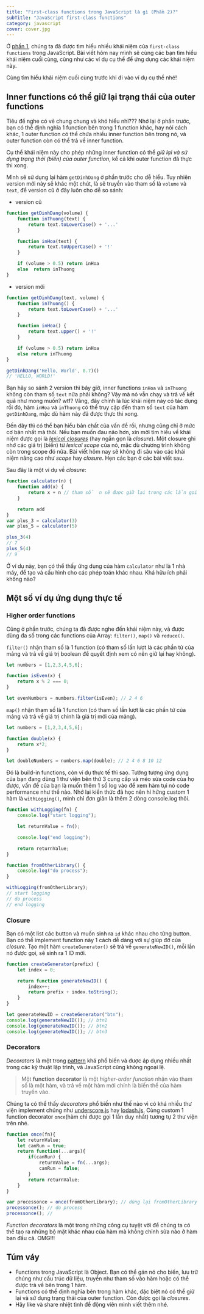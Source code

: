 ```yaml
---
title: "First-class functions trong JavaScript là gì (Phần 2)?"
subTitle: "JavaScript first-class functions"
category: javascript
cover: cover.jpg
---
```



Ở [phần 1](https://duthaho.com/blogs/js-first-class-functions), chúng ta đã được tìm hiểu nhiều khái niệm của `first-class functions` trong JavaScript. Bài viết hôm nay mình sẽ cùng các bạn tìm hiểu khái niệm cuối cùng, cũng như các ví dụ cụ thể để ứng dụng các khái niệm này.

Cùng tìm hiểu khái niệm cuối cùng trước khi đi vào ví dụ cụ thể nhé!

## Inner functions có thể giữ lại trạng thái của outer functions

Tiêu đề nghe có vẻ chung chung và khó hiểu nhỉ??? Nhớ lại ở phần trước, bạn có thể định nghĩa 1 function bên trong 1 function khác, hay nói cách khác, 1 outer function có thể chứa nhiều inner function bên trong nó, và outer function còn có thể trả về inner function.

Cụ thể khái niệm này cho phép những inner function có thể _giữ lại và sử dụng trạng thái (biến) của outer function_, kể cả khi outer function đã thực thi xong.

Mình sẽ sử dụng lại hàm `getDinhDang` ở phần trước cho dễ hiểu. Tuy nhiên version mới này sẽ khác một chút, là sẽ truyền vào tham số là `volume` và `text`, để version cũ ở đây luôn cho dễ so sánh:

- version cũ
```js
function getDinhDang(volume) {
	function inThuong(text) {
		return text.toLowerCase() + '...'
	}

	function inHoa(text) {
		return text.toUpperCase() + '!'
	}

	if (volume > 0.5) return inHoa
	else  return inThuong
}
```
- version mới
```js
function getDinhDang(text, volume) {
    function inThuong() {
        return text.toLowerCase() + '...'
    }

    function inHoa() {
        return text.upper() + '!'
    }

    if (volume > 0.5) return inHoa
    else return inThuong
}
```
```js
getDinhDang('Hello, World', 0.7)()
// 'HELLO, WORLD!'
```

Bạn hãy so sánh 2 version thì bây giờ, inner functions `inHoa` và `inThuong` không còn tham số `text` nữa phải không? Vậy mà nó vẫn chạy và trả về kết quả như mong muốn? wtf? Vâng, đây chính là lúc khái niệm này có tác dụng rồi đó, hàm `inHoa` và `inThuong` có thể truy cập đến tham số `text` của hàm `getDinhDang`, mặc dù hàm này đã được thực thi xong.

Đến đây thì có thể bạn hiểu bản chất của vấn đề rồi, nhưng cũng chỉ ở mức cơ bản nhất mà thôi. Nếu bạn muốn đau não hơn, xin mời tìm hiểu về khái niệm được gọi là [_lexical closures_](https://en.wikipedia.org/wiki/Closure_(computer_programming))  (hay ngắn gọn là _closure_). Một closure ghi nhớ các giá trị (biến) từ _lexical scope_ của nó, mặc dù chương trình không còn trong scope đó nữa. Bài viết hôm nay sẽ không đi sâu vào các khái niệm nâng cao như _scope_ hay _closure_. Hẹn các bạn ở các bài viết sau.

Sau đây là một ví dụ về _closure_:
```js
function calculator(n) {
    function add(x) {
        return x + n // tham số  n sẽ được giữ lại trong các lần gọi tiếp theo
    }

    return add
}
var plus_3 = calculator(3)
var plus_5 = calculator(5)

plus_3(4)
// 7
plus_5(4)
// 9
```

Ở ví dụ này, bạn có thể thấy ứng dụng của hàm `calculator` như là 1 nhà máy, để tạo và cấu hình cho các phép toán khác nhau. Khá hữu ích phải không nào?

## Một số ví dụ ứng dụng thực tế

### Higher order functions

Cũng ở phần trước, chúng ta đã được nghe đến khái niệm này, và được dùng đa số trong các functions của Array:  `filter()`,  `map()` và  `reduce()`.

`filter()` nhận tham số là 1 function (có tham số lần lượt là các phần tử của mảng và trả về giá trị boolean để quyết định xem có nên giữ lại hay không).

```js
let numbers = [1,2,3,4,5,6];

function isEven(x) {
	return x % 2 === 0;
}

let evenNumbers = numbers.filter(isEven); // 2 4 6
```

`map()` nhận tham số là 1 function (có tham số lần lượt là các phần tử của mảng và trả về giá trị chính là giá trị mới của mảng).

```js
let numbers = [1,2,3,4,5,6];

function double(x) {
	return x*2;
}

let doubleNumbers = numbers.map(double); // 2 4 6 8 10 12
```

Đó là build-in functions, còn ví dụ thực tế thì sao. Tưởng tượng ứng dụng của bạn đang dùng 1 thư viện bên thứ 3 cung cấp và méo sửa code của họ được, vấn đề của bạn là muốn thêm 1 số log vào để xem hàm tụi nó code performance như thế nào. Nhớ lại kiến thức đã học nên hí hửng custom 1 hàm là  `withLogging()`, mình chỉ đơn giản là thêm 2 dòng console.log thôi.

```js
function withLogging(fn) {
	console.log("start logging");

	let returnValue = fn();

	console.log("end logging");

	return returnValue;
}
```

```js
function fromOtherLibrary() {
	console.log("do process");
}
```

```js
withLogging(fromOtherLibrary);
// start logging
// do process
// end logging
```

### Closure

Bạn có một list các button và muốn sinh ra `id` khác nhau cho từng button. Bạn có thể implement function này 1 cách dễ dàng với sự giúp đỡ của _closure_. Tạo một hàm `createGenerator()`  sẽ trả về  `generateNewID()`, mỗi lần nó được gọi, sẽ sinh ra 1 ID mới.

```js
function createGenerator(prefix) {
	let index = 0;

	return function generateNewID() {
		index++;
		return prefix + index.toString();
	}
}
```

```js
let generateNewID = createGenerator("btn");
console.log(generateNewID()); // btn1
console.log(generateNewID()); // btn2
console.log(generateNewID()); // btn3
```

### Decorators
_Decorators_ là một trong [pattern](https://en.wikipedia.org/wiki/Decorator_pattern) khá phổ biến và được áp dụng nhiều nhất trong các kỹ thuật lập trình, và JavaScript cũng không ngoại lệ.
> Một  **function decorator** là một _higher-order function_ nhận vào tham số là một hàm, và trả về một hàm mới chính là biến thể của hàm truyền vào.

Chúng ta có thể thấy _decorators_ phổ biến như thế nào vì có khá nhiều thư viện implement chúng như [underscore.js](http://underscorejs.org/#once)  hay  [lodash.js](https://lodash.com/docs/4.17.5#once). Cùng custom 1 function decorator `once`(hàm chỉ được gọi 1 lần duy nhất) tương tự 2 thư viện trên nhé.

```js
function once(fn){
	let returnValue;
	let canRun = true;
	return function(...args){
	    if(canRun) {
	        returnValue = fn(...args);
	        canRun = false;
	    }
	    return returnValue;
	}
}
```

```js
var processonce = once(fromOtherLibrary); // dùng lại fromOtherLibrary bên trên
processonce(); // do process
processonce(); //
```

_Function decorators_ là một trong những công cụ tuyệt vời để chúng ta có thể tạo ra những bộ mặt khác nhau của hàm mà không chỉnh sửa nào ở hàm ban đầu cả. OMG!!!

## Túm váy

-   Functions trong JavaScript là Object. Bạn có thể gán nó cho biến, lưu trữ chúng như cấu trúc dữ liệu, truyền như tham số vào hàm hoặc có thể được trả về bên trong 1 hàm.
-   Functions có thể định nghĩa bên trong hàm khác, đặc biệt nó có thể giữ lại và sử dụng trạng thái của outer function. Còn được gọi là _closures_.
-   Hãy like và share nhiệt tình để động viên mình viết thêm nhé.
